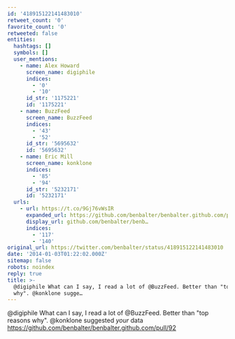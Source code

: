```yaml
---
id: '418915122141483010'
retweet_count: '0'
favorite_count: '0'
retweeted: false
entities:
  hashtags: []
  symbols: []
  user_mentions:
    - name: Alex Howard
      screen_name: digiphile
      indices:
        - '0'
        - '10'
      id_str: '1175221'
      id: '1175221'
    - name: BuzzFeed
      screen_name: BuzzFeed
      indices:
        - '43'
        - '52'
      id_str: '5695632'
      id: '5695632'
    - name: Eric Mill
      screen_name: konklone
      indices:
        - '85'
        - '94'
      id_str: '5232171'
      id: '5232171'
  urls:
    - url: https://t.co/9Gj76vWsIR
      expanded_url: https://github.com/benbalter/benbalter.github.com/pull/92
      display_url: github.com/benbalter/benb…
      indices:
        - '117'
        - '140'
original_url: https://twitter.com/benbalter/status/418915122141483010
date: '2014-01-03T01:22:02.000Z'
sitemap: false
robots: noindex
reply: true
title: >-
  @digiphile What can I say, I read a lot of @BuzzFeed. Better than "top reasons
  why". @konklone sugge…
---
```


@digiphile What can I say, I read a lot of @BuzzFeed. Better than "top reasons why". @konklone suggested *your* data https://github.com/benbalter/benbalter.github.com/pull/92